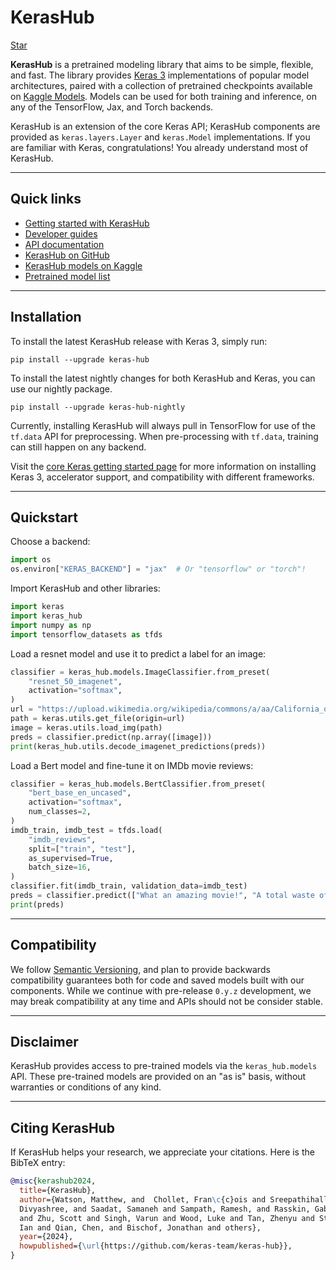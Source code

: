 # KerasHub

<a class="github-button" href="https://github.com/keras-team/keras-hub" data-size="large" data-show-count="true" aria-label="Star keras-team/keras-hub on GitHub">Star</a>

**KerasHub** is a pretrained modeling library that aims to be simple, flexible,
and fast. The library provides [Keras 3](https://keras.io/keras_3/)
implementations of popular model architectures, paired with a collection of
pretrained checkpoints available on [Kaggle Models](https://kaggle.com/models/).
Models can be used for both training and inference, on any of the TensorFlow,
Jax, and Torch backends.

KerasHub is an extension of the core Keras API; KerasHub components are provided
as `keras.layers.Layer` and `keras.Model` implementations. If you are familiar
with Keras, congratulations! You already understand most of KerasHub.

---
## Quick links

* [Getting started with KerasHub](/keras_hub/getting_started/)
* [Developer guides](/keras_hub/guides)
* [API documentation](/keras_hub/api/)
* [KerasHub on GitHub](https://github.com/keras-team/keras-hub)
* [KerasHub models on Kaggle](https://www.kaggle.com/organizations/keras/models)
* [Pretrained model list](/keras_hub/presets/)

---
## Installation

To install the latest KerasHub release with Keras 3, simply run:

```
pip install --upgrade keras-hub
```

To install the latest nightly changes for both KerasHub and Keras, you can use
our nightly package.

```
pip install --upgrade keras-hub-nightly
```

Currently, installing KerasHub will always pull in TensorFlow for use of the
`tf.data` API for preprocessing. When pre-processing with `tf.data`, training
can still happen on any backend.

Visit the [core Keras getting started page](https://keras.io/getting_started/)
for more information on installing Keras 3, accelerator support, and
compatibility with different frameworks.

---
## Quickstart

Choose a backend:

```python
import os
os.environ["KERAS_BACKEND"] = "jax"  # Or "tensorflow" or "torch"!
```

Import KerasHub and other libraries:

```python
import keras
import keras_hub
import numpy as np
import tensorflow_datasets as tfds
```

Load a resnet model and use it to predict a label for an image:

```python
classifier = keras_hub.models.ImageClassifier.from_preset(
    "resnet_50_imagenet",
    activation="softmax",
)
url = "https://upload.wikimedia.org/wikipedia/commons/a/aa/California_quail.jpg"
path = keras.utils.get_file(origin=url)
image = keras.utils.load_img(path)
preds = classifier.predict(np.array([image]))
print(keras_hub.utils.decode_imagenet_predictions(preds))
```

Load a Bert model and fine-tune it on IMDb movie reviews:

```python
classifier = keras_hub.models.BertClassifier.from_preset(
    "bert_base_en_uncased",
    activation="softmax",
    num_classes=2,
)
imdb_train, imdb_test = tfds.load(
    "imdb_reviews",
    split=["train", "test"],
    as_supervised=True,
    batch_size=16,
)
classifier.fit(imdb_train, validation_data=imdb_test)
preds = classifier.predict(["What an amazing movie!", "A total waste of time."])
print(preds)
```

---
## Compatibility

We follow [Semantic Versioning](https://semver.org/), and plan to
provide backwards compatibility guarantees both for code and saved models built
with our components. While we continue with pre-release `0.y.z` development, we
may break compatibility at any time and APIs should not be consider stable.

---
## Disclaimer

KerasHub provides access to pre-trained models via the `keras_hub.models` API.
These pre-trained models are provided on an "as is" basis, without warranties
or conditions of any kind.

---
## Citing KerasHub

If KerasHub helps your research, we appreciate your citations.
Here is the BibTeX entry:

```bibtex
@misc{kerashub2024,
  title={KerasHub},
  author={Watson, Matthew, and  Chollet, Fran\c{c}ois and Sreepathihalli,
  Divyashree, and Saadat, Samaneh and Sampath, Ramesh, and Rasskin, Gabriel and
  and Zhu, Scott and Singh, Varun and Wood, Luke and Tan, Zhenyu and Stenbit,
  Ian and Qian, Chen, and Bischof, Jonathan and others},
  year={2024},
  howpublished={\url{https://github.com/keras-team/keras-hub}},
}
```
